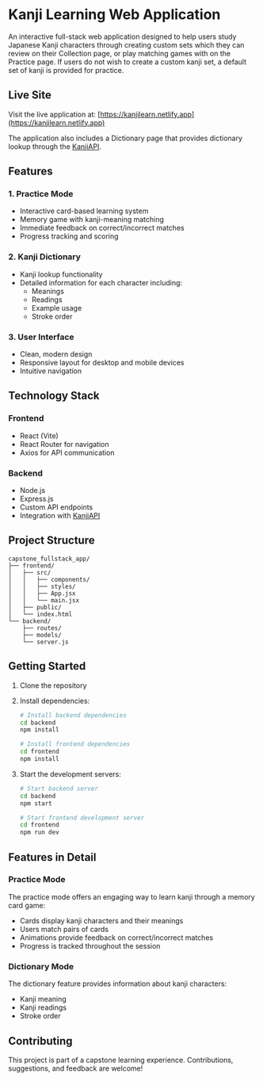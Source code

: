 # Kanji Learning Web Application

An interactive full-stack web application designed to help users study Japanese Kanji characters through creating custom sets which they can review on their Collection page, or play matching games with on the Practice page. If users do not wish to create a custom kanji set, a default set of kanji is provided for practice.

## Live Site

Visit the live application at: [https://kanjilearn.netlify.app](https://kanjilearn.netlify.app)

The application also includes a Dictionary page that provides dictionary lookup through the [KanjiAPI](https://kanjiapi.dev/).

## Features

### 1. Practice Mode
- Interactive card-based learning system
- Memory game with kanji-meaning matching
- Immediate feedback on correct/incorrect matches
- Progress tracking and scoring

### 2. Kanji Dictionary
- Kanji lookup functionality
- Detailed information for each character including:
  - Meanings
  - Readings
  - Example usage
  - Stroke order

### 3. User Interface
- Clean, modern design
- Responsive layout for desktop and mobile devices
- Intuitive navigation

## Technology Stack

### Frontend
- React (Vite)
- React Router for navigation
- Axios for API communication

### Backend
- Node.js
- Express.js
- Custom API endpoints
- Integration with [KanjiAPI](https://kanjiapi.dev/)

## Project Structure

```
capstone_fullstack_app/
├── frontend/
│   ├── src/
│   │   ├── components/
│   │   ├── styles/
│   │   ├── App.jsx
│   │   └── main.jsx
│   ├── public/
│   └── index.html
└── backend/
    ├── routes/
    ├── models/
    └── server.js
```

## Getting Started

1. Clone the repository
2. Install dependencies:
   ```bash
   # Install backend dependencies
   cd backend
   npm install

   # Install frontend dependencies
   cd frontend
   npm install
   ```

3. Start the development servers:
   ```bash
   # Start backend server
   cd backend
   npm start

   # Start frontend development server
   cd frontend
   npm run dev
   ```

## Features in Detail

### Practice Mode
The practice mode offers an engaging way to learn kanji through a memory card game:

- Cards display kanji characters and their meanings
- Users match pairs of cards
- Animations provide feedback on correct/incorrect matches
- Progress is tracked throughout the session

### Dictionary Mode
The dictionary feature provides information about kanji characters:

- Kanji meaning
- Kanji readings
- Stroke order

## Contributing

This project is part of a capstone learning experience. Contributions, suggestions, and feedback are welcome!
